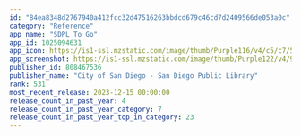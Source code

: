```yaml
---
id: "84ea8348d2767940a412fcc32d47516263bbdcd679c46cd7d2409566de053a0c"
category: "Reference"
app_name: "SDPL To Go"
app_id: 1025094631
app_icon: https://is1-ssl.mzstatic.com/image/thumb/Purple116/v4/c5/c7/5e/c5c75eb8-1e4e-6616-fe7e-6e5d3a994737/AppIcon-1x_U007emarketing-0-8-0-85-220.png/1024x1024bb.png
app_screenshot: https://is1-ssl.mzstatic.com/image/thumb/Purple122/v4/9e/9c/2b/9e9c2b30-1707-9b04-431a-d5081e79452d/347d7d10-aaa2-4cb9-be5b-7438199af830_Simulator_Screen_Shot_-_iPhone_Xs_Max__U0028Apps_screenshots_U0029_-_2021-08-11_at_20.58.52.png/1242x2688bb.png
publisher_id: 808467536
publisher_name: "City of San Diego - San Diego Public Library"
rank: 531
most_recent_release: 2023-12-15 00:00:00
release_count_in_past_year: 4
release_count_in_past_year_category: 7
release_count_in_past_year_top_in_category: 23
---
```

